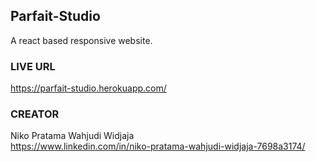 ##  Parfait-Studio
A react based responsive website.

### LIVE URL
https://parfait-studio.herokuapp.com/

### CREATOR
Niko Pratama Wahjudi Widjaja <br/>
https://www.linkedin.com/in/niko-pratama-wahjudi-widjaja-7698a3174/
